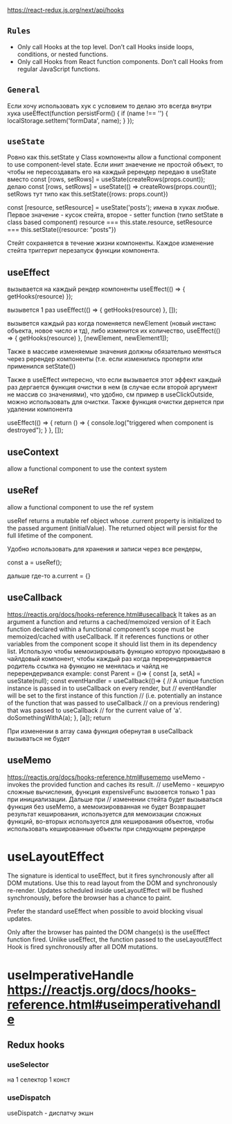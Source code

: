 https://react-redux.js.org/next/api/hooks

## `Rules`
- Only call Hooks at the top level. Don’t call Hooks inside loops, conditions, or nested functions.
- Only call Hooks from React function components. Don’t call Hooks from regular JavaScript functions.

## `General`
Если хочу использовать хук с условием то делаю это всегда внутри хука
useEffect(function persistForm() {
    if (name !== '') {
        localStorage.setItem('formData', name);
    }
});



## `useState`
Ровно как this.setState у Class компоненты
allow a functional component to use component-level state. Если инит знаечение не простой объект, то чтобы не пересоздавать его на каждый ререндер передаю в useState
вместо 
const [rows, setRows] = useState(createRows(props.count));
делаю
const [rows, setRows] = useState(() => createRows(props.count));
setRows тут типо как this.setState({rows: props.count})

const [resource, setResource] = useState('posts');
имена в хуках любые. Первое значение - кусок стейта, второе - setter function (типо setState в class based component)
resource === this.state.resource, setResource === this.setState({resource: "posts"}) 

Стейт сохраняется в течение жизни компоненты. Каждое изменение стейта триггерит перезапуск функции компонента.



## useEffect
вызывается на каждый рендер компоненты
useEffect(() => {
        getHooks(resource)
    });

вызывется 1 раз
useEffect(() => {
        getHooks(resource)
    }, []);

вызывется каждый раз когда поменяется newElement (новый инстанс объекта, новое число и тд), либо изменится их количество,
useEffect(() => {
        getHooks(resource)
    }, [newElement, newElement1]);
    
Также в массиве изменяемые значения должны обязательно меняться через ререндер компоненты (т.е. если изменились проперти или применился setState())

Также в useEffect интересно, что если вызывается этот эффект каждый раз дергается функция очистки в нем (в случае если второй аргумент не массив со значениями), что удобно, см пример в useClickOutside, можно использовать для очистки. Также функция очистки дернется при удалении компонента

useEffect(() => {
        return () => {
            console.log("triggered when component is destroyed");
        }
    }, []);



## useContext
allow a functional component to use the context system



## useRef
allow a functional component to use the ref system

useRef returns a mutable ref object whose .current property is initialized to the passed argument (initialValue). The returned object will persist for the full lifetime of the component.

Удобно использовать для хранения и записи через все рендеры,

const a = useRef();

дальше где-то a.current = {}



## useCallback
https://reactjs.org/docs/hooks-reference.html#usecallback
It takes as an argument a function and returns a cached/memoized version of it
Each function declared within a functional component’s scope must be memoized/cached with useCallback. If it references functions or other variables from the component scope it should list them in its dependency list.
Использую чтобы мемоизироывать функцию которую прокидываю в чайлдовый компонент, чтобы каждый раз когда перерендеривается родитель ссылка на функцию не менялась и чайлд не перерендеривался
example: 
const Parent = ()=> {
   const [a, setA] = useState(null);
   const eventHandler = useCallback(()=> {
      // A unique function instance is passed in to useCallback on every render, but
      // eventHandler will be set to the first instance of this function
      // (i.e. potentially an instance of the function that was passed to useCallback
      // on a previous rendering) that was passed to useCallback
      // for the current value of 'a'.
      doSomethingWithA(a);
   }, [a]);
   return <Child onClick={eventHandler}/>

При изменении в array сама функция обернутая в useCallback вызываться не будет


## useMemo
https://reactjs.org/docs/hooks-reference.html#usememo
useMemo - invokes the provided function and caches its result.
// useMemo - кеширую сложные вычисления, функция expensiveFunc вызовется только 1 раз при инициализации. Дальше при
// изменении стейта будет вызываться функция без useMemo, а мемоизировванная не будет
Возвращает результат кеширования, используется для мемоизации сложных функций, во-вторых используется для кеширования объектов, чтобы использовать кешированные объекты при следующем ререндере


# useLayoutEffect
The signature is identical to useEffect, but it fires synchronously after all DOM mutations. Use this to read layout from the DOM and synchronously re-render. Updates scheduled inside useLayoutEffect will be flushed synchronously, before the browser has a chance to paint.

Prefer the standard useEffect when possible to avoid blocking visual updates.

 Only after the browser has painted the DOM change(s) is the useEffect function fired.
 Unlike useEffect, the function passed to the useLayoutEffect Hook is fired synchronously after all DOM mutations.
 
 
 # useImperativeHandle https://reactjs.org/docs/hooks-reference.html#useimperativehandle



## Redux hooks
### useSelector
на 1 селектор 1 конст

### useDispatch
useDispatch - диспатчу экшн
 

